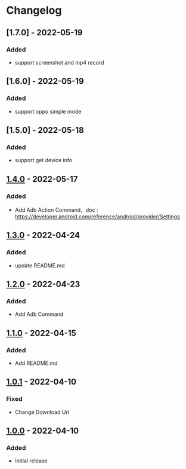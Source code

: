 # Changelog


## [1.7.0] - 2022-05-19

### Added
- support screenshot and mp4 record

## [1.6.0] - 2022-05-19

### Added
- support oppo simple mode

## [1.5.0] - 2022-05-18

### Added
- support get device info

## [1.4.0] - 2022-05-17

### Added
- Add Adb Action Command，doc : https://developer.android.com/reference/android/provider/Settings

## [1.3.0] - 2022-04-24

### Added
- update README.md


## [1.2.0] - 2022-04-23

### Added
- Add Adb Command

## [1.1.0] - 2022-04-15

### Added
- Add README.md

## [1.0.1] - 2022-04-10

### Fixed

- Change Download Url

## [1.0.0] - 2022-04-10

### Added

- Initial release


[1.0.0]: https://github.com/ilpanda/rabbit/releases/tag/1.0.0
[1.0.1]: https://github.com/ilpanda/rabbit/releases/tag/1.0.1
[1.1.0]: https://github.com/ilpanda/rabbit/releases/tag/1.1.0
[1.2.0]: https://github.com/ilpanda/rabbit/releases/tag/1.2.0
[1.3.0]: https://github.com/ilpanda/rabbit/releases/tag/1.3.0
[1.4.0]: https://github.com/ilpanda/rabbit/releases/tag/1.4.0
[1.4.0]: https://github.com/ilpanda/rabbit/releases/tag/1.5.0
[1.4.0]: https://github.com/ilpanda/rabbit/releases/tag/1.6.0
